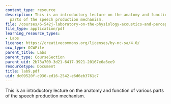 ```yaml
---
content_type: resource
description: This is an introductory lecture on the anatomy and function of various
  parts of the speech production mechanism.
file: /courses/6-542j-laboratory-on-the-physiology-acoustics-and-perception-of-speech-fall-2005/dc09520fc936ed162542e6d6eb3761c7_lab9.pdf
file_type: application/pdf
learning_resource_types:
- Labs
license: https://creativecommons.org/licenses/by-nc-sa/4.0/
ocw_type: OCWFile
parent_title: Labs
parent_type: CourseSection
parent_uid: 2b73a700-3d21-6417-3921-20167e6a6ee9
resourcetype: Document
title: lab9.pdf
uid: dc09520f-c936-ed16-2542-e6d6eb3761c7
---
```

This is an introductory lecture on the anatomy and function of various parts of the speech production mechanism.